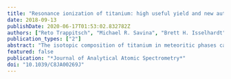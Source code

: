 ```yaml
---
title: "Resonance ionization of titanium: high useful yield and new autoionizing states"
date: 2018-09-13
publishDate: 2020-06-17T01:53:02.832782Z
authors: ["Reto Trappitsch", "Michael R. Savina", "Brett H. Isselhardt"]
publication_types: ["2"]
abstract: "The isotopic composition of titanium in meteoritic phases can be used to decipher processes such as stellar nucleosynthesis and galactic chemical evolution. In order to facilitate analyses of trace amounts of titanium in atom-limited samples, we established a new three-step resonance ionization scheme. The scheme was developed using titanium–sapphire lasers and we show that it can be easily saturated and that it yields stable isotope measurements. Using the LION (Laser Ionization Of Neutrals) instrument we demonstrate a useful yield of 10.1% ± 1.6% when ionizing from the ground state. We determined the population of two low-lying electronic states within the ground state multiplet and show that accessing all three levels of the ground state manifold would result in an overall useful yield of ∼18%. The useful yield agrees well with expectations based on prior analyses of uranium using LION. In addition, we report the energy levels of nine new autoionizing states between 56 217 cm<sup>-1</sup> and 57 086 cm<sup>-1</sup>."
featured: false
publication: "*Journal of Analytical Atomic Spectrometry*"
doi: "10.1039/C8JA00269J"
---
```


